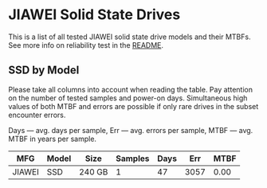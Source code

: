 JIAWEI Solid State Drives
=========================

This is a list of all tested JIAWEI solid state drive models and their MTBFs. See
more info on reliability test in the [README](https://github.com/linuxhw/SMART).

SSD by Model
------------

Please take all columns into account when reading the table. Pay attention on the
number of tested samples and power-on days. Simultaneous high values of both MTBF
and errors are possible if only rare drives in the subset encounter errors.

Days — avg. days per sample,
Err  — avg. errors per sample,
MTBF — avg. MTBF in years per sample.

| MFG       | Model              | Size   | Samples | Days  | Err   | MTBF |
|-----------|--------------------|--------|---------|-------|-------|------|
| JIAWEI    | SSD                | 240 GB | 1       | 47    | 3057  | 0.00   |
